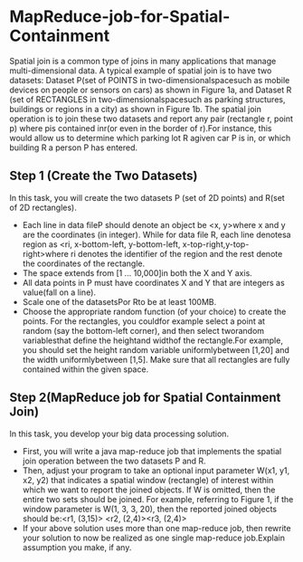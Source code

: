 # MapReduce-job-for-Spatial-Containment
Spatial  join  is  a  common  type  of  joins  in  many  applications  that  manage  multi-dimensional  data.  A typical example of spatial join is to have two datasets: Dataset  P(set of POINTS in two-dimensionalspacesuch as mobile devices on people or sensors on cars) as shown in Figure 1a, and Dataset R (set of RECTANGLES in two-dimensionalspacesuch as parking structures, buildings or regions in a city) as shown  in  Figure  1b.  The  spatial  join  operation  is  to  join  these  two  datasets  and  report  any  pair (rectangle r, point p) where pis contained inr(or even in the border of r).For instance, this would allow  us  to  determine  which  parking  lot R  agiven  car  P  is  in,  or  which  building  R  a  person  P  has entered.
## Step 1 (Create the Two Datasets)
In this task, you will create the two datasets P (set of 2D points) and R(set of 2D rectangles). 
- Each line in data fileP should denote an object be <x, y>where x and y are the coordinates (in integer). While for data file R, each line denotesa region as <ri, x-bottom-left, y-bottom-left, x-top-right,y-top-right>where ri denotes the identifier of the region and the rest denote the coordinates of the rectangle. 
- The space extends from [1 ... 10,000]in both the X and Y axis. 
- All data points in P must have coordinates X and Y that are integers as value(fall on a line). 
- Scale one of the datasetsPor Rto be at least 100MB.
- Choose the appropriate random function (of your choice) to create the points. For the rectangles, you couldfor example select a point at random (say the bottom-left corner), and then select tworandom variablesthat define the heightand widthof the rectangle.For example, you should set the  height  random  variable  uniformlybetween  [1,20]  and  the  width  uniformlybetween  [1,5]. Make sure that all rectangles are fully contained within the given space. 
## Step 2(MapReduce job for Spatial Containment Join)
In this task, you develop your big data processing solution.
- First, you will write a java map-reduce job that implements the spatial join operation between the two datasets P and R. 
- Then,  adjust  your  program  to  take  an  optional  input  parameter  W(x1,  y1,  x2,  y2)  that indicates  a  spatial  window  (rectangle) of  interest  within  which  we  want  to  report  the  joined objects. If W is omitted, then the entire two sets should be joined. For example, referring to Figure  1,  if  the  window  parameter  is  W(1,  3,  3,  20),  then  the  reported  joined  objects  should be:<r1, (3,15)> <r2, (2,4)><r3, (2,4)>
- If your above solution uses more than one map-reduce job, then rewrite your solution to now be realized as one single map-reduce job.Explain assumption you make, if any.
